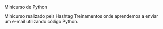 
Minicurso de Python

Minicurso realizado pela Hashtag Treinamentos onde aprendemos a enviar um e-mail utilizando código Python.
